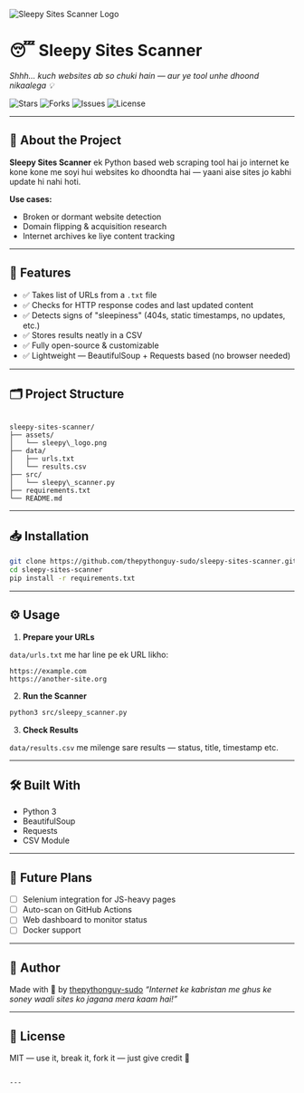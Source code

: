 

![Sleepy Sites Scanner Logo](https://raw.githubusercontent.com/thepythonguy-sudo/sleepy-sites-scanner/main/assets/sleepy_logo.png)

# 😴 Sleepy Sites Scanner

*Shhh... kuch websites ab so chuki hain — aur ye tool unhe dhoond nikaalega 💡*

![Stars](https://img.shields.io/github/stars/thepythonguy-sudo/sleepy-sites-scanner?style=flat-square)
![Forks](https://img.shields.io/github/forks/thepythonguy-sudo/sleepy-sites-scanner?style=flat-square)
![Issues](https://img.shields.io/github/issues/thepythonguy-sudo/sleepy-sites-scanner?style=flat-square)
![License](https://img.shields.io/github/license/thepythonguy-sudo/sleepy-sites-scanner?style=flat-square)

---

## 🧠 About the Project

**Sleepy Sites Scanner** ek Python based web scraping tool hai jo internet ke kone kone me soyi hui websites ko dhoondta hai — yaani aise sites jo kabhi update hi nahi hoti.

**Use cases:**
- Broken or dormant website detection
- Domain flipping & acquisition research
- Internet archives ke liye content tracking

---

## 🚀 Features

- ✅ Takes list of URLs from a `.txt` file  
- ✅ Checks for HTTP response codes and last updated content  
- ✅ Detects signs of "sleepiness" (404s, static timestamps, no updates, etc.)  
- ✅ Stores results neatly in a CSV  
- ✅ Fully open-source & customizable  
- ✅ Lightweight — BeautifulSoup + Requests based (no browser needed)

---

## 🗂️ Project Structure

```

sleepy-sites-scanner/
├── assets/
│   └── sleepy\_logo.png
├── data/
│   ├── urls.txt
│   └── results.csv
├── src/
│   └── sleepy\_scanner.py
├── requirements.txt
└── README.md

````

---

## 📥 Installation

```bash
git clone https://github.com/thepythonguy-sudo/sleepy-sites-scanner.git
cd sleepy-sites-scanner
pip install -r requirements.txt
````

---

## ⚙️ Usage

1. **Prepare your URLs**

`data/urls.txt` me har line pe ek URL likho:

```
https://example.com
https://another-site.org
```

2. **Run the Scanner**

```bash
python3 src/sleepy_scanner.py
```

3. **Check Results**

`data/results.csv` me milenge sare results — status, title, timestamp etc.

---

## 🛠️ Built With

* Python 3
* BeautifulSoup
* Requests
* CSV Module

---

## 🧨 Future Plans

* [ ] Selenium integration for JS-heavy pages
* [ ] Auto-scan on GitHub Actions
* [ ] Web dashboard to monitor status
* [ ] Docker support

---

## 👑 Author

Made with 💙 by [thepythonguy-sudo](https://github.com/thepythonguy-sudo)
*“Internet ke kabristan me ghus ke soney waali sites ko jagana mera kaam hai!”*

---

## 📜 License

MIT — use it, break it, fork it — just give credit 🙏

````

---

